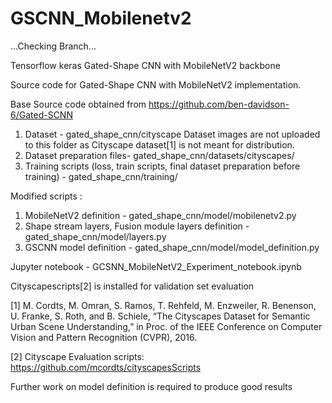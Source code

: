 # GSCNN_Mobilenetv2

...Checking Branch...

Tensorflow keras Gated-Shape CNN with MobileNetV2 backbone

Source code for Gated-Shape CNN with MobileNetV2 implementation.

Base Source code obtained from https://github.com/ben-davidson-6/Gated-SCNN


1. Dataset - gated_shape_cnn/cityscape
   Dataset images are not uploaded to this folder as Cityscape dataset[1] is not meant for distribution.
2. Dataset preparation files- gated_shape_cnn/datasets/cityscapes/ 
3. Training scripts (loss, train scripts, final dataset preparation before training) -  gated_shape_cnn/training/

Modified scripts :
1. MobileNetV2 definition - gated_shape_cnn/model/mobilenetv2.py
2. Shape stream layers, Fusion module layers definition - gated_shape_cnn/model/layers.py
3. GSCNN model definition - gated_shape_cnn/model/model_definition.py

Jupyter notebook - GCSNN_MobileNetV2_Experiment_notebook.ipynb


Cityscapescripts[2] is installed for validation set evaluation


[1] M. Cordts, M. Omran, S. Ramos, T. Rehfeld, M. Enzweiler, R. Benenson, U. Franke, S. Roth, and B. Schiele, “The Cityscapes Dataset for Semantic Urban Scene Understanding,” in Proc. of the IEEE Conference on Computer Vision and Pattern Recognition (CVPR), 2016.

[2] Cityscape Evaluation scripts:  https://github.com/mcordts/cityscapesScripts


Further work on model definition is required to produce good results
